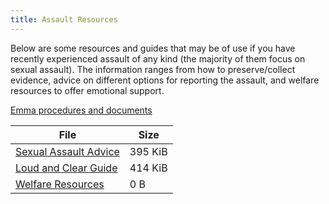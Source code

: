 ```yaml
---
title: Assault Resources
---
```

Below are some resources and guides that may be of use if you have recently experienced assault of any kind (the majority of them focus on sexual assault). The information ranges from how to preserve/collect evidence, advice on different options for reporting the assault, and welfare resources to offer emotional support.

[Emma procedures and documents](https://www.emma.cam.ac.uk/about/documents/)

|File|Size
|------|-----
|[Sexual Assault Advice](https://drive.google.com/file/d/1Ony9cLpXiHj2sWSs_Jah3sR6caFgBDYJ/view?usp=sharing)|395 KiB
|[Loud and Clear Guide](https://drive.google.com/file/d/1EZzNOZwsYtU03cgQQmosggiYEINuG9NU/view?usp=sharing)|414 KiB
|[Welfare Resources](https://docs.google.com/document/d/1znaUg2tVfhCcF1wIqDK7GikZJ2s_hE8esp_y4G27nWc/edit?usp=sharing)|0 B
